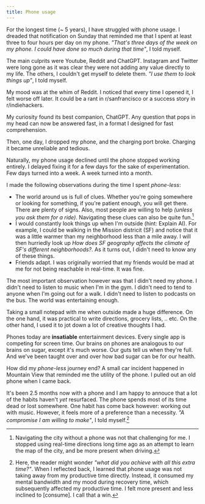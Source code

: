```yaml
---
title: Phone usage
---
```


For the longest time (~ 5 years), I have struggled with phone usage. I dreaded that notification on Sunday that reminded me that I spent at least three to four hours per day on my phone. *"That's three days of the week on my phone. I could have done so much during that time"*, I told myself. 

The main culprits were Youtube, Reddit and ChatGPT. Instagram and Twitter were long gone as it was clear they were not adding any value directly to my life. The others, I couldn't get myself to delete them. *"I use them to look things up"*, I told myself. 

My mood was at the whim of Reddit. I noticed that every time I opened it, I felt worse off later. It could be a rant in r/sanfrancisco or a success story in r/indiehackers. 

My curiosity found its best companion, ChatGPT. Any question that pops in my head can now be answered fast, in a format I designed for fast comprehension.

Then, one day, I dropped my phone, and the charging port broke. Charging it became unreliable and tedious.

Naturally, my phone usage declined until the phone stopped working entirely. I delayed fixing it for a few days for the sake of experimentation. Few days turned into a week. A week turned into a month.

I made the following observations during the time I spent *phone-less*:
- The world around us is full of clues. Whether you're going somewhere or looking for something, if you're patient enough, you will get there. There are plenty of signs. Also, most people are willing to help *(unless you ask them for a ride)*. Navigating these clues can also be quite fun.[^1]
- I would constantly look things up when I'm outside (hint: Explain AI). For example, I could be walking in the Mission districit (SF) and notice that it was a little warmer than my neighborhood less than a mile away. I will then hurriedly look up *How does SF geography affects the climate of SF's different neighborhoods?*. As it turns out, I didn't need to know any of these things. 
- Friends adapt. I was originally worried that my friends would be mad at me for not being reachable in real-time. It was fine.

The most important observation however was that I didn't need my phone. I didn't need to listen to music when I'm in the gym. I didn't need to tend to anyone when I'm going out for a walk. I didn't need to listen to podcasts on the bus. The world was entertaining enough. 

Taking a small notepad with me when outside made a huge difference. On the one hand, it was practical to write directions, grocery lists, .. etc. On the other hand, I used it to jot down a lot of creative thoughts I had.

Phones today are **insatiable** entertainment devices. Every single app is competing for screen time. Our brains on phones are analogous to our brains on sugar, except it's much worse. Our guts tell us when they're full. And we've been taught over and over how bad sugar can be for our health. 

How did my *phone-less* journey end? A small car incident happened in Mountain View that reminded me the utility of the phone. I pulled out an old phone when I came back.

It's been 2.5 months now with a phone and I am happy to annouce that a lot of the habits haven't *yet* resurfaced. The phone spends most of its time dead or lost somewhere. One habit has come back however: working out with music. However, it feels more of a preference than a necessity. *"A compromise I am willing to make"*, I told myself.[^2]

[^1]: Navigating the city without a phone was not that challenging for me. I stopped using real-time directions long time ago as an attempt to learn the map of the city, and be more present when driving. 
[^2]: Here, the reader might wonder *"what did you achieve with all this extra time?"*. When I reflected back, I learned that phone usage was not taking away from my productive time directly. Instead, it consumed my mental bandwidth and my mood during recovery time, which subsequently affected my productive time. I felt more present and less inclined to [consume]. I call that a win.